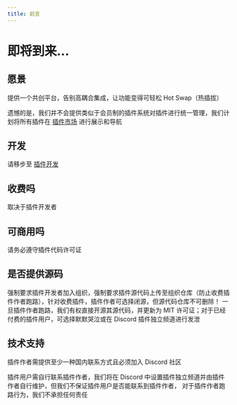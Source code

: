 ```yaml
---
title: 前言
---
```


# 即将到来...

## 愿景

提供一个共创平台，告别高耦合集成，让功能变得可轻松 Hot Swap（热插拔）

遗憾的是，我们并不会提供类似于会员制的插件系统对插件进行统一管理，我们计划将所有插件在 [插件市场](market.md) 进行展示和导航

## 开发

请移步至 [插件开发](dev.md)

## 收费吗

取决于插件开发者

## 可商用吗

请务必遵守插件代码许可证

## 是否提供源码

强制要求插件开发者加入组织，强制要求插件源代码上传至组织仓库（防止收费插件作者跑路），针对收费插件，插件作者可选择闭源，但源代码仓库不可删除！
一旦插件作者跑路，我们有权直接开源其源代码，并更新为 MIT 许可证；对于已经付费的插件用户，可选择默默哭泣或在 Discord 插件独立频道进行发泄

## 技术支持

插件作者需提供至少一种国内联系方式且必须加入 Discord 社区

插件用户需自行联系插件作者，我们将在 Discord 中设置插件独立频道并由插件作者自行维护，但我们不保证插件用户是否能联系到插件作者，
对于插件作者跑路行为，我们不承担任何责任
